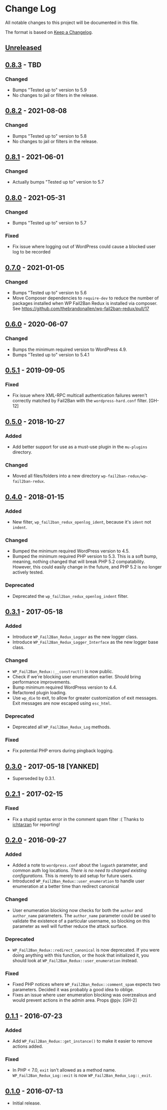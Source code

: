 # Change Log
All notable changes to this project will be documented in this file.

The format is based on [Keep a Changelog](http://keepachangelog.com/).

## [Unreleased]

## [0.8.3](https://github.com/thebrandonallen/wp-fail2ban-redux/tree/0.8.3) - TBD
### Changed
* Bumps "Tested up to" version to 5.9
* No changes to jail or filters in the release.

## [0.8.2](https://github.com/thebrandonallen/wp-fail2ban-redux/tree/0.8.2) - 2021-08-08
### Changed
* Bumps "Tested up to" version to 5.8
* No changes to jail or filters in the release.

## [0.8.1](https://github.com/thebrandonallen/wp-fail2ban-redux/tree/0.8.1) - 2021-06-01
### Changed
* Actually bumps "Tested up to" version to 5.7

## [0.8.0](https://github.com/thebrandonallen/wp-fail2ban-redux/tree/0.8.0) - 2021-05-31
### Changed
* Bumps "Tested up to" version to 5.7

### Fixed
* Fix issue where logging out of WordPress could cause a blocked user log to be recorded

## [0.7.0](https://github.com/thebrandonallen/wp-fail2ban-redux/tree/0.7.0) - 2021-01-05
### Changed
* Bumps "Tested up to" version to 5.6
* Move Composer dependencies to `require-dev` to reduce the number of packages installed when WP Fail2Ban Redux is installed via composer. See https://github.com/thebrandonallen/wp-fail2ban-redux/pull/17

## [0.6.0](https://github.com/thebrandonallen/wp-fail2ban-redux/tree/0.6.0) - 2020-06-07
### Changed
* Bumps the minimum required version to WordPress 4.9.
* Bumps "Tested up to" version to 5.4.1

## [0.5.1](https://github.com/thebrandonallen/wp-fail2ban-redux/tree/0.5.1) - 2019-09-05
### Fixed
* Fix issue where XML-RPC multicall authentication failures weren't correctly matched by Fail2Ban with the `wordpress-hard.conf` filter. [GH-12]

## [0.5.0](https://github.com/thebrandonallen/wp-fail2ban-redux/tree/0.5.0) - 2018-10-27
### Added
* Add better support for use as a must-use plugin in the `mu-plugins` directory.

### Changed
* Moved all files/folders into a new directory `wp-fail2ban-redux/wp-fail2ban-redux`.

## [0.4.0](https://github.com/thebrandonallen/wp-fail2ban-redux/tree/0.4.0) - 2018-01-15
### Added
* New filter, `wp_fail2ban_redux_openlog_ident`, because it's `ident` not `indent`.

### Changed
* Bumped the minimum required WordPress version to 4.5.
* Bumped the minimum required PHP version to 5.3. This is a soft bump, meaning, nothing changed that will break PHP 5.2 compatability. However, this could easily change in the future, and PHP 5.2 is no longer actively tested.

### Deprecated
* Deprecated the `wp_fail2ban_redux_openlog_indent` filter.

## [0.3.1](https://github.com/thebrandonallen/wp-fail2ban-redux/tree/0.3.1) - 2017-05-18
### Added
* Introduce `WP_Fail2Ban_Redux_Logger` as the new logger class.
* Introduce `WP_Fail2Ban_Redux_Logger_Interface` as the new logger base class.

### Changed
* `WP_Fail2Ban_Redux::__construct()` is now public.
* Check if we're blocking user enumeration earlier. Should bring performance improvements.
* Bump minimum required WordPress version to 4.4.
* Refactored plugin loading.
* Use `wp_die` to exit, to allow for greater customization of exit messages. Exit messages are now escaped using `esc_html`.

### Deprecated
* Deprecated all `WP_Fail2Ban_Redux_Log` methods.

### Fixed
* Fix potential PHP errors during pingback logging.

## [0.3.0](https://github.com/thebrandonallen/wp-fail2ban-redux/tree/0.3.0) - 2017-05-18 [YANKED]
* Superseded by 0.3.1.

## [0.2.1](https://github.com/thebrandonallen/wp-fail2ban-redux/tree/0.2.1) - 2017-02-15

### Fixed
* Fix a stupid syntax error in the comment spam filter :( Thanks to [ichtarzan](https://profiles.wordpress.org/ichtarzan) for reporting!

## [0.2.0](https://github.com/thebrandonallen/wp-fail2ban-redux/tree/0.2.0) - 2016-09-27
### Added
* Added a note to `wordpress.conf` about the `logpath` parameter, and common auth log locations. *There is no need to changed existing configurations.* This is merely to aid setup for future users.
* Introduced `WP_Fail2Ban_Redux::user_enumeration` to handle user enumeration at a better time than redirect canonical

### Changed
* User enumeration blocking now checks for both the `author` and `author_name` parameters. The `author_name` parameter could be used to validate the existence of a particular username, so blocking on this parameter as well will further reduce the attack surface.

### Deprecated
* `WP_Fail2Ban_Redux::redirect_canonical` is now deprecated. If you were doing anything with this function, or the hook that initialized it, you should look at `WP_Fail2Ban_Redux::user_enumeration` instead.

### Fixed
* Fixed PHP notices where `WP_Fail2Ban_Redux::comment_spam` expects two parameters. Decided it was probably a good idea to oblige.
* Fixes an issue where user enumeration blocking was overzealous and would prevent actions in the admin area. Props @pjv. [GH-2]

## [0.1.1](https://github.com/thebrandonallen/wp-fail2ban-redux/tree/0.1.1) - 2016-07-23
### Added
* Add `WP_Fail2Ban_Redux::get_instance()` to make it easier to remove actions added.

### Fixed
* In PHP < 7.0, `exit` isn't allowed as a method name. `WP_Fail2Ban_Redux_Log::exit` is now `WP_Fail2Ban_Redux_Log::_exit`.

## [0.1.0](https://github.com/thebrandonallen/wp-fail2ban-redux/tree/0.1.0) - 2016-07-13
* Initial release.

[Unreleased]: https://github.com/thebrandonallen/wp-fail2ban-redux/compare/0.6.0...develop
[0.6.0]: https://github.com/thebrandonallen/wp-fail2ban-redux/compare/0.5.1...0.6.0
[0.5.1]: https://github.com/thebrandonallen/wp-fail2ban-redux/compare/0.5.0...0.5.1
[0.5.0]: https://github.com/thebrandonallen/wp-fail2ban-redux/compare/0.4.0...0.5.0
[0.4.0]: https://github.com/thebrandonallen/wp-fail2ban-redux/compare/0.3.1...0.4.0
[0.3.1]: https://github.com/thebrandonallen/wp-fail2ban-redux/compare/0.3.0...0.3.1
[0.3.0]: https://github.com/thebrandonallen/wp-fail2ban-redux/compare/0.2.1...0.3.0
[0.2.1]: https://github.com/thebrandonallen/wp-fail2ban-redux/compare/0.2.0...0.2.1
[0.2.0]: https://github.com/thebrandonallen/wp-fail2ban-redux/compare/0.1.1...0.2.0
[0.1.1]: https://github.com/thebrandonallen/wp-fail2ban-redux/compare/0.1.0...0.1.1
